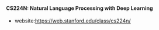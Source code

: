 #### CS224N: Natural Language Processing with Deep Learning
- website:https://web.stanford.edu/class/cs224n/

